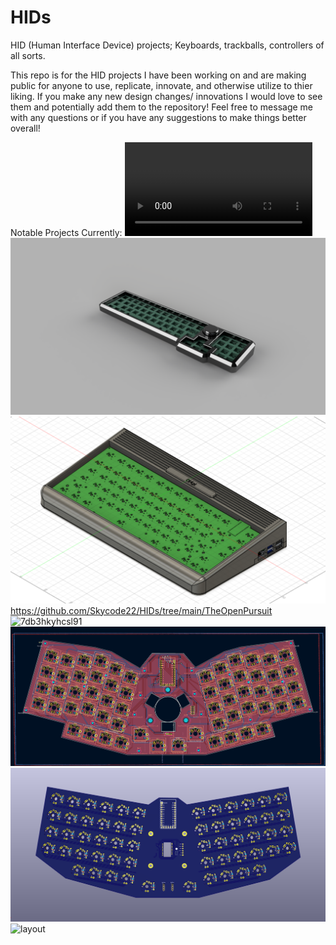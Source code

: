 # HIDs
HID (Human Interface Device) projects; Keyboards, trackballs, controllers of all sorts.

This repo is for the HID projects I have been working on and are making public for anyone to use,
replicate, innovate, and otherwise utilize to thier liking. If you make any new design changes/ innovations
I would love to see them and potentially add them to the repository!
Feel free to message me with any questions or if you have any suggestions to make things better overall!

Notable Projects Currently:
![alt text](https://github.com/Skycode22/HIDs/blob/main/TrashTruck/V1/Pics%20and%20Video/animated%20render.mp4)
![alt text](https://github.com/Skycode22/HIDs/blob/main/TrashTruck/V1/Pics%20and%20Video/render.png)
![alt text](https://github.com/Skycode22/HIDs/blob/main/C64.pi/pictures/fusion360%20home%20view.png)
https://github.com/Skycode22/HIDs/tree/main/TheOpenPursuit
![7db3hkyhcsl91](https://user-images.githubusercontent.com/97566685/190521196-0bf4ba36-8c6a-49fb-9d13-47eca6dc2666.jpg)
![alt text](https://github.com/Skycode22/HIDs/blob/main/KaijuKeyboards(x3%20finalized)/Mothra(Final)/Pics/kicad1.PNG)
![alt text](https://github.com/Skycode22/HIDs/blob/main/KaijuKeyboards(x3%20finalized)/Gigan(Final)/Pics/Capture.PNG)
![layout](https://user-images.githubusercontent.com/97566685/190521313-acab4869-4a3c-4f27-848c-7a831261166e.PNG)
